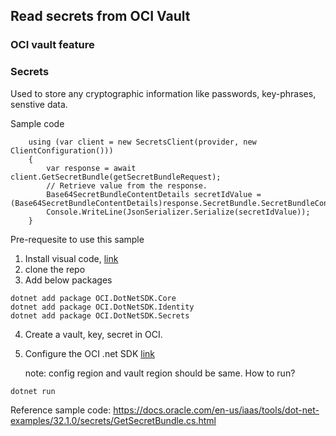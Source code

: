 ﻿## Read secrets from OCI Vault

### OCI vault feature

### Secrets
Used to store any cryptographic information like passwords, key-phrases, senstive data.

Sample code 
```
    using (var client = new SecretsClient(provider, new ClientConfiguration()))
    {
        var response = await client.GetSecretBundle(getSecretBundleRequest);
        // Retrieve value from the response.
        Base64SecretBundleContentDetails secretIdValue = (Base64SecretBundleContentDetails)response.SecretBundle.SecretBundleContent;
        Console.WriteLine(JsonSerializer.Serialize(secretIdValue));
    }
```

Pre-requesite to use this sample
1) Install visual code, [link](https://code.visualstudio.com/)
2) clone the repo
3) Add below packages
```
dotnet add package OCI.DotNetSDK.Core
dotnet add package OCI.DotNetSDK.Identity
dotnet add package OCI.DotNetSDK.Secrets
```
4) Create a vault, key, secret in OCI. 
5) Configure the OCI .net SDK [link](https://docs.oracle.com/en-us/iaas/Content/API/SDKDocs/dotnetsdkgettingstarted.htm#Configure)
    
    note: config region and vault region should be same.
How to run?

```
dotnet run
```

Reference sample code:
https://docs.oracle.com/en-us/iaas/tools/dot-net-examples/32.1.0/secrets/GetSecretBundle.cs.html